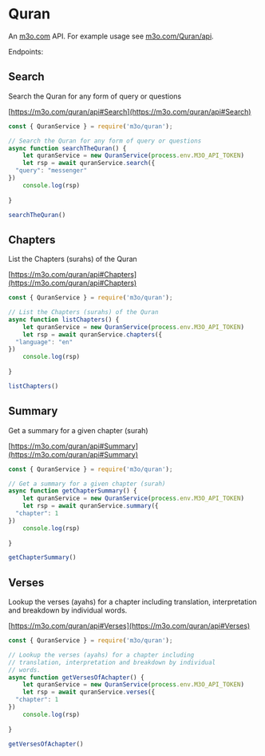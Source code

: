 # Quran

An [m3o.com](https://m3o.com) API. For example usage see [m3o.com/Quran/api](https://m3o.com/Quran/api).

Endpoints:

## Search

Search the Quran for any form of query or questions


[https://m3o.com/quran/api#Search](https://m3o.com/quran/api#Search)

```js
const { QuranService } = require('m3o/quran');

// Search the Quran for any form of query or questions
async function searchTheQuran() {
	let quranService = new QuranService(process.env.M3O_API_TOKEN)
	let rsp = await quranService.search({
  "query": "messenger"
})
	console.log(rsp)
	
}

searchTheQuran()
```
## Chapters

List the Chapters (surahs) of the Quran


[https://m3o.com/quran/api#Chapters](https://m3o.com/quran/api#Chapters)

```js
const { QuranService } = require('m3o/quran');

// List the Chapters (surahs) of the Quran
async function listChapters() {
	let quranService = new QuranService(process.env.M3O_API_TOKEN)
	let rsp = await quranService.chapters({
  "language": "en"
})
	console.log(rsp)
	
}

listChapters()
```
## Summary

Get a summary for a given chapter (surah)


[https://m3o.com/quran/api#Summary](https://m3o.com/quran/api#Summary)

```js
const { QuranService } = require('m3o/quran');

// Get a summary for a given chapter (surah)
async function getChapterSummary() {
	let quranService = new QuranService(process.env.M3O_API_TOKEN)
	let rsp = await quranService.summary({
  "chapter": 1
})
	console.log(rsp)
	
}

getChapterSummary()
```
## Verses

Lookup the verses (ayahs) for a chapter including
translation, interpretation and breakdown by individual
words.


[https://m3o.com/quran/api#Verses](https://m3o.com/quran/api#Verses)

```js
const { QuranService } = require('m3o/quran');

// Lookup the verses (ayahs) for a chapter including
// translation, interpretation and breakdown by individual
// words.
async function getVersesOfAchapter() {
	let quranService = new QuranService(process.env.M3O_API_TOKEN)
	let rsp = await quranService.verses({
  "chapter": 1
})
	console.log(rsp)
	
}

getVersesOfAchapter()
```
